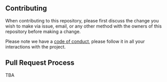Contributing
-----------
When contributing to this repository, please first discuss the change you wish to make via issue, email, or any other method with the owners of this repository before making a change.

Please note we have a [code of conduct](https://github.com/isabelchaves/BiGIT/blob/create_documentation/CODE_OF_CONDUCT.md), please follow it in all your interactions with the project.



Pull Request Process
------------

TBA
